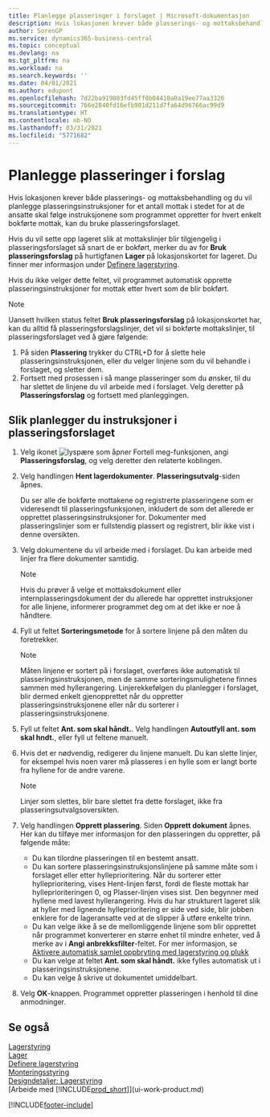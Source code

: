 ```yaml
---
title: Planlegge plasseringer i forslaget | Microsoft-dokumentasjon
description: Hvis lokasjonen krever både plasserings- og mottaksbehandling og du vil planlegge plasseringsinstruksjoner for et antall mottak i stedet for at de ansatte skal følge instruksjonene som programmet oppretter for hvert enkelt bokførte mottak, kan du bruke plasseringsforslaget.
author: SorenGP
ms.service: dynamics365-business-central
ms.topic: conceptual
ms.devlang: na
ms.tgt_pltfrm: na
ms.workload: na
ms.search.keywords: ''
ms.date: 04/01/2021
ms.author: edupont
ms.openlocfilehash: 7d22ba919883fd45ff0b04410a0a19ee77aa3326
ms.sourcegitcommit: 766e2840fd16efb901d211d7fa64d96766ac99d9
ms.translationtype: HT
ms.contentlocale: nb-NO
ms.lasthandoff: 03/31/2021
ms.locfileid: "5771682"
---
```

# <a name="plan-put-aways-in-worksheets"></a>Planlegge plasseringer i forslag
Hvis lokasjonen krever både plasserings- og mottaksbehandling og du vil planlegge plasseringsinstruksjoner for et antall mottak i stedet for at de ansatte skal følge instruksjonene som programmet oppretter for hvert enkelt bokførte mottak, kan du bruke plasseringsforslaget.  

Hvis du vil sette opp lageret slik at mottakslinjer blir tilgjengelig i plasseringsforslaget så snart de er bokført, merker du av for **Bruk plasseringsforslag** på hurtigfanen **Lager** på lokasjonskortet for lageret. Du finner mer informasjon under [Definere lagerstyring](warehouse-setup-warehouse.md).  

Hvis du ikke velger dette feltet, vil programmet automatisk opprette plasseringsinstruksjoner for mottak etter hvert som de blir bokført.  

> [!NOTE]  
>  Uansett hvilken status feltet **Bruk plasseringsforslag** på lokasjonskortet har, kan du alltid få plasseringsforslagslinjer, det vil si bokførte mottakslinjer, til plasseringsforslaget ved å gjøre følgende:  
>   
>  1.  På siden **Plassering** trykker du CTRL+D for å slette hele plasseringsinstruksjonen, eller du velger linjene som du vil behandle i forslaget, og sletter dem.  
> 2.  Fortsett med prosessen i så mange plasseringer som du ønsker, til du har slettet de linjene du vil arbeide med i forslaget. Velg deretter på **Plasseringsforslag** og fortsett med planleggingen.  

## <a name="to-plan-instructions-in-the-put-away-worksheet"></a>Slik planlegger du instruksjoner i plasseringsforslaget  
1.  Velg ikonet ![lyspære som åpner Fortell meg-funksjonen](media/ui-search/search_small.png "Fortell hva du vil gjøre"), angi **Plasseringsforslag**, og velg deretter den relaterte koblingen.  
2.  Velg handlingen **Hent lagerdokumenter**. **Plasseringsutvalg**-siden åpnes.  

    Du ser alle de bokførte mottakene og registrerte plasseringene som er videresendt til plasseringsfunksjonen, inkludert de som det allerede er opprettet plasseringsinstruksjoner for. Dokumenter med plasseringslinjer som er fullstendig plassert og registrert, blir ikke vist i denne oversikten.  

3. Velg dokumentene du vil arbeide med i forslaget. Du kan arbeide med linjer fra flere dokumenter samtidig.  

    > [!NOTE]  
    >  Hvis du prøver å velge et mottaksdokument eller internplasseringsdokument der du allerede har opprettet instruksjoner for alle linjene, informerer programmet deg om at det ikke er noe å håndtere.  

4. Fyll ut feltet **Sorteringsmetode** for å sortere linjene på den måten du foretrekker.  

    > [!NOTE]  
    >  Måten linjene er sortert på i forslaget, overføres ikke automatisk til plasseringsinstruksjonen, men de samme sorteringsmulighetene finnes sammen med hyllerangering. Linjerekkefølgen du planlegger i forslaget, blir dermed enkelt gjenopprettet når du oppretter plasseringsinstruksjonene eller når du sorterer i plasseringsinstruksjonene.  

5.  Fyll ut feltet **Ant. som skal håndt.**. Velg handlingen **Autoutfyll ant. som skal hndt.**, eller fyll ut feltene manuelt.  
6.  Hvis det er nødvendig, redigerer du linjene manuelt. Du kan slette linjer, for eksempel hvis noen varer må plasseres i en hylle som er langt borte fra hyllene for de andre varene.  

    > [!NOTE]  
    >  Linjer som slettes, blir bare slettet fra dette forslaget, ikke fra plasseringsutvalgsoversikten.  

7.  Velg handlingen **Opprett plassering**. Siden **Opprett dokument** åpnes. Her kan du tilføye mer informasjon for den plasseringen du oppretter, på følgende måte:  

    -   Du kan tilordne plasseringen til en bestemt ansatt.  
    -   Du kan sortere plasseringsinstruksjonslinjene på samme måte som i forslaget eller etter hylleprioritering. Når du sorterer etter hylleprioritering, vises Hent-linjen først, fordi de fleste mottak har hylleprioriteringen 0, og Plasser-linjen vises sist. Den begynner med hyllene med lavest hyllerangering. Hvis du har strukturert lageret slik at hyller med lignende hylleprioritering er side ved side, blir jobben enklere for de lageransatte ved at de slipper å utføre enkelte trinn.  
    -   Du kan velge ikke å se de mellomliggende linjene som blir opprettet når programmet konverterer en større enhet til mindre enheter, ved å merke av i **Angi anbrekksfilter**-feltet. For mer informasjon, se [Aktivere automatisk samlet oppbryting med lagerstyring og plukk](warehouse-enable-automatic-breaking-bulk-with-directed-put-away-and-pick.md)  
    -   Du kan velge at feltet **Ant. som skal håndt.** ikke fylles automatisk ut i plasseringsinstruksjonene.  
    -   Du kan velge å skrive ut dokumentet umiddelbart.  

8.  Velg **OK**-knappen. Programmet oppretter plasseringen i henhold til dine anmodninger.  

## <a name="see-also"></a>Se også  
[Lagerstyring](warehouse-manage-warehouse.md)  
[Lager](inventory-manage-inventory.md)  
[Definere lagerstyring](warehouse-setup-warehouse.md)     
[Monteringsstyring](assembly-assemble-items.md)    
[Designdetaljer: Lagerstyring](design-details-warehouse-management.md)  
[Arbeide med [!INCLUDE[prod_short](includes/prod_short.md)]](ui-work-product.md)


[!INCLUDE[footer-include](includes/footer-banner.md)]